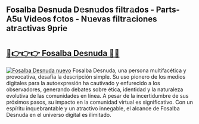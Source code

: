 ## Fosalba Desnuda D𝚎sn𝚞dos filtr𝚊dos - Parts-A5u Vid𝚎os f𝚘tos - N𝚞evas filtr𝚊ciones atr𝚊ctivas 9prie

# <h2><a href="http://mb0ef0.tromn.icu/?c=Fosalba+Desnuda">🔗👉👉👉 Fosalba Desnuda 🔗🔗</a></h2>

[![Fosalba Desnuda nuevo](https://i.imgur.com/pEAQMta.gif)](http://mb0ef0.tromn.icu/?c=Fosalba+Desnuda)
Fosalba Desnuda, una persona multifacética y provocativa, desafía la descripción simple. Su uso pionero de los medios digitales para la autoexpresión ha cautivado y enfurecido a los observadores, generando debates sobre ética, identidad y la naturaleza evolutiva de las comunidades en línea. A pesar de la incertidumbre de sus próximos pasos, su impacto en la comunidad virtual es significativo. Con un espíritu inquebrantable y un atractivo innegable, el alcance de Fosalba Desnuda en el universo digital es ilimitado.
